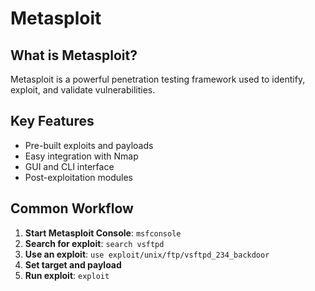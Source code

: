 # Metasploit

## What is Metasploit?
Metasploit is a powerful penetration testing framework used to identify, exploit, and validate vulnerabilities.

## Key Features
- Pre-built exploits and payloads
- Easy integration with Nmap
- GUI and CLI interface
- Post-exploitation modules

## Common Workflow
1. **Start Metasploit Console**: `msfconsole`
2. **Search for exploit**: `search vsftpd`
3. **Use an exploit**: `use exploit/unix/ftp/vsftpd_234_backdoor`
4. **Set target and payload**
5. **Run exploit**: `exploit`